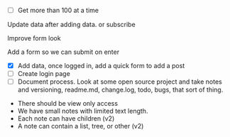 - [ ] Get more than 100 at a time

Update data after adding data. or subscribe

Improve form look

Add a form so we can submit on enter

- [x] Add data, once logged in, add a quick form to add a post
- [ ] Create login page
- [ ] Document process. Look at some open source project and take notes and versioning, readme.md, change.log, todo, bugs, that sort of thing.

* There should be view only access
* We have small notes with limited text length.
* Each note can have children (v2)
* A note can contain a list, tree, or other (v2)
